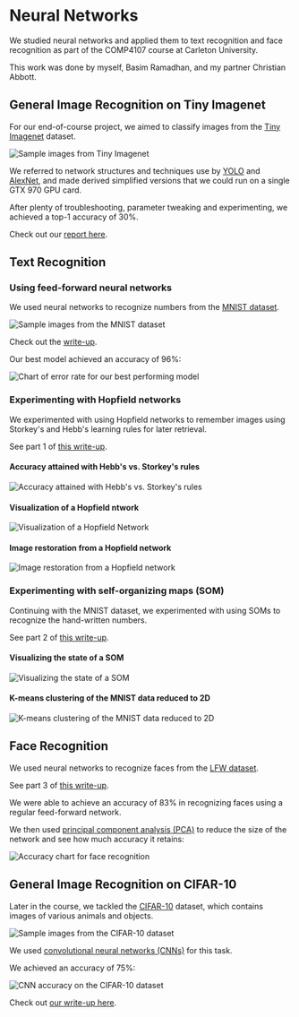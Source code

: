 # Neural Networks

We studied neural networks and applied them to text recognition and face recognition as part of the COMP4107 course at Carleton University.

This work was done by myself, Basim Ramadhan, and my partner Christian Abbott.

## General Image Recognition on Tiny Imagenet

For our end-of-course project, we aimed to classify images from the [Tiny Imagenet](https://paperswithcode.com/dataset/tiny-imagenet) dataset.

![Sample images from Tiny Imagenet](https://www.researchgate.net/profile/David-Vazquez/publication/310329534/figure/fig3/AS:428886312919043@1479265873883/Samples-from-hierarchical-PixelVAE-on-the-64x64-ImageNet-dataset.png)

We referred to network structures and techniques use by [YOLO](https://arxiv.org/abs/1506.02640) and [AlexNet](https://en.wikipedia.org/wiki/AlexNet), and made derived simplified versions that we could run on a single GTX 970 GPU card.

After plenty of troubleshooting, parameter tweaking and experimenting, we achieved a top-1 accuracy of 30%.

Check out our [report here](project/submission/report.pdf).

## Text Recognition

### Using feed-forward neural networks

We used neural networks to recognize numbers from the [MNIST dataset](https://en.wikipedia.org/wiki/MNIST_database).

![Sample images from the MNIST dataset](https://upload.wikimedia.org/wikipedia/commons/2/27/MnistExamples.png)

Check out the [write-up](a2/write-up.pdf).

Our best model achieved an accuracy of 96%:

![Chart of error rate for our best performing model](a2/plots/ff-bestest-performance-small.png)

### Experimenting with Hopfield networks

We experimented with using Hopfield networks to remember images using Storkey's and Hebb's learning rules for later retrieval.

See part 1 of [this write-up](a3/write-up/write-up.pdf).

#### Accuracy attained with Hebb's vs. Storkey's rules

![Accuracy attained with Hebb's vs. Storkey's rules](a3/figures/q1/accuracy.png)

#### Visualization of a Hopfield ntwork

![Visualization of a Hopfield Network](a3/figures/q1/hebb-network-weights.png)

#### Image restoration from a Hopfield network

![Image restoration from a Hopfield network](a3/figures/q1/hebb-recovery-01.png)

### Experimenting with self-organizing maps (SOM)

Continuing with the MNIST dataset, we experimented with using SOMs to recognize the hand-written numbers.

See part 2 of [this write-up](a3/write-up/write-up.pdf).

#### Visualizing the state of a SOM

![Visualizing the state of a SOM](a3/figures/q2/som-network-state-after-training.png)

#### K-means clustering of the MNIST data reduced to 2D

![K-means clustering of the MNIST data reduced to 2D](a3/figures/q2/kmeans-clustering-small-dots.png)

## Face Recognition

We used neural networks to recognize faces from the [LFW dataset](http://vis-www.cs.umass.edu/lfw/).

See part 3 of [this write-up](a3/write-up/write-up.pdf).

We were able to achieve an accuracy of 83% in recognizing faces using a regular feed-forward network.

We then used [principal component analysis (PCA)](https://en.wikipedia.org/wiki/Principal_component_analysis) to reduce the size of the network and see how much accuracy it retains:

![Accuracy chart for face recognition](a3/figures/q3/pca-accuracy.png)

## General Image Recognition on CIFAR-10

Later in the course, we tackled the [CIFAR-10](https://www.cs.toronto.edu/~kriz/cifar.html) dataset, which contains images of various animals and objects.

![Sample images from the CIFAR-10 dataset](https://storage.googleapis.com/kaggle-competitions/kaggle/3649/media/cifar-10.png)

We used [convolutional neural networks (CNNs)](https://en.wikipedia.org/wiki/Convolutional_neural_network) for this task.

We achieved an accuracy of 75%:

![CNN accuracy on the CIFAR-10 dataset](a4/figures/accuracy.png)

Check out [our write-up here](a4/write-up.ipynb).

